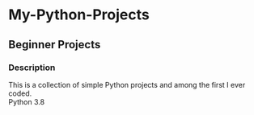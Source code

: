 # My-Python-Projects 
## Beginner Projects 
### Description
This is a collection of simple Python projects and among the first I ever coded.    <br />Python 3.8
